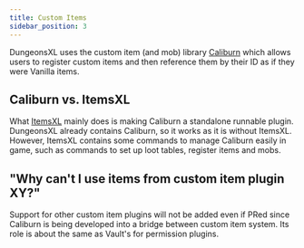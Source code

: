 ```yaml
---
title: Custom Items
sidebar_position: 3
---
```


DungeonsXL uses the custom item (and mob) library [Caliburn](https://github.com/DRE2N/CaliburnAPI/wiki) which allows users to register custom items and then reference them by their ID as if they were Vanilla items.

## Caliburn vs. ItemsXL
What [ItemsXL](https://www.spigotmc.org/resources/itemsxl.14472/) mainly does is making Caliburn a standalone runnable plugin. DungeonsXL already contains Caliburn, so it works as it is without ItemsXL. However, ItemsXL contains some commands to manage Caliburn easily in game, such as commands to set up loot tables, register items and mobs.

## "Why can't I use items from custom item plugin XY?"
Support for other custom item plugins will not be added even if PRed since Caliburn is being developed into a bridge between custom item system. Its role is about the same as Vault's for permission plugins.
